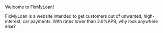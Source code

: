 Welcome to FixMyLoan!

FixMyLoan is a website intended to get customers out of unwanted, high-interest, car payments. With rates lower than 3.9%APR, why look anywhere else?
